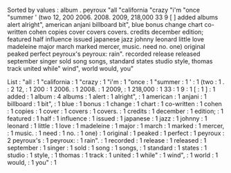 Sorted by values :
album . peyroux "all "california "crazy "i'm "once "summer ' (two 12, 200 2006. 2008. 2009, 218,000 33 9 [ ] added albums alert alright", american anjani billboard bit", blue bonus change chart co-written cohen copies cover covers covers. credits december edition; featured half influence issued japanese jazz johnny leonard little love madeleine major march marked mercer, music. need no. one) original peaked perfect peyroux's peyroux: rain". recorded release released september singer sold song songs, standard states studio style, thomas track united while" wind", world would, you" 

List :
"all : 1
"california : 1
"crazy : 1
"i'm : 1
"once : 1
"summer : 1
' : 1
(two : 1
. : 2
12, : 1
200 : 1
2006. : 1
2008. : 1
2009, : 1
218,000 : 1
33 : 1
9 : 1
[ : 1
] : 1
added : 1
album : 4
albums : 1
alert : 1
alright", : 1
american : 1
anjani : 1
billboard : 1
bit", : 1
blue : 1
bonus : 1
change : 1
chart : 1
co-written : 1
cohen : 1
copies : 1
cover : 1
covers : 1
covers. : 1
credits : 1
december : 1
edition; : 1
featured : 1
half : 1
influence : 1
issued : 1
japanese : 1
jazz : 1
johnny : 1
leonard : 1
little : 1
love : 1
madeleine : 1
major : 1
march : 1
marked : 1
mercer, : 1
music. : 1
need : 1
no. : 1
one) : 1
original : 1
peaked : 1
perfect : 1
peyroux : 2
peyroux's : 1
peyroux: : 1
rain". : 1
recorded : 1
release : 1
released : 1
september : 1
singer : 1
sold : 1
song : 1
songs, : 1
standard : 1
states : 1
studio : 1
style, : 1
thomas : 1
track : 1
united : 1
while" : 1
wind", : 1
world : 1
would, : 1
you" : 1
